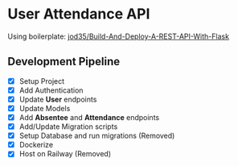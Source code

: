 # User Attendance API

Using boilerplate: [jod35/Build-And-Deploy-A-REST-API-With-Flask](https://github.com/jod35/Build-And-Deploy-A-REST-API-With-Flask)

## Development Pipeline

- [x] Setup Project
- [x] Add Authentication
- [x] Update **User** endpoints
- [x] Update Models
- [x] Add **Absentee** and **Attendance** endpoints
- [x] Add/Update Migration scripts
- [x] Setup Database and run migrations (Removed)
- [x] Dockerize
- [x] Host on Railway (Removed)
